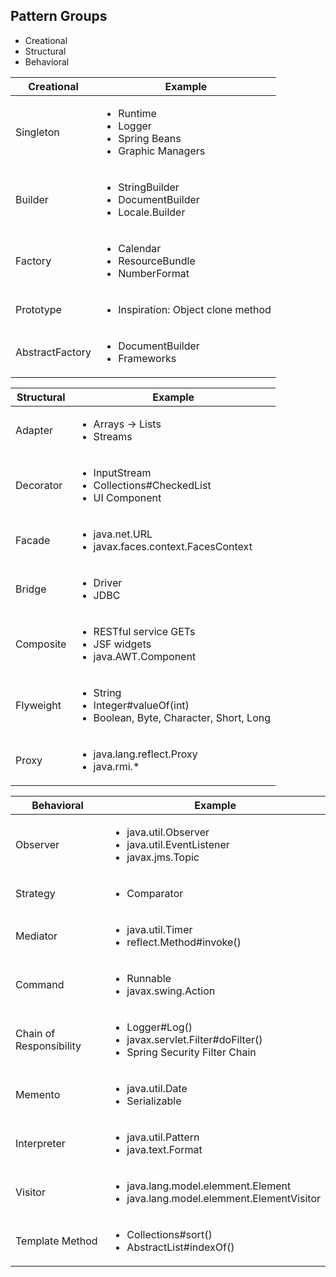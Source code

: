 ## Pattern Groups

- Creational
- Structural
- Behavioral

| **Creational** | Example |
| -------------- | ------- |
| Singleton | <ul><li>Runtime</li><li>Logger</li><li>Spring Beans</li><li>Graphic Managers</li></ul> |
| Builder | <ul><li>StringBuilder</li><li>DocumentBuilder</li><li>Locale.Builder</li></ul> |
| Factory | <ul><li>Calendar</li><li>ResourceBundle</li><li>NumberFormat</li></ul> |
| Prototype | <ul><li>Inspiration: Object clone method</li></ul> |
| AbstractFactory | <ul><li>DocumentBuilder</li><li>Frameworks</li></ul> |

| **Structural** | Example |
| -------------- | ------- |
| Adapter | <ul><li>Arrays -> Lists</li><li>Streams</li></ul> |
| Decorator | <ul><li>InputStream</li><li>Collections#CheckedList</li><li>UI Component</li></ul> |
| Facade | <ul><li>java.net.URL</li><li>javax.faces.context.FacesContext</li></ul> |
| Bridge | <ul><li>Driver</li><li>JDBC</li></ul> |
| Composite | <ul><li>RESTful service GETs</li><li>JSF widgets</li><li>java.AWT.Component</li></ul> |
| Flyweight | <ul><li>String</li><li>Integer#valueOf(int)</li><li>Boolean, Byte, Character, Short, Long</li></ul> |
| Proxy | <ul><li>java.lang.reflect.Proxy</li><li>java.rmi.*</li></ul> |

| **Behavioral** | Example |
| -------------- | ------- |
| Observer | <ul><li>java.util.Observer</li><li>java.util.EventListener</li><li>javax.jms.Topic</li></ul> |
| Strategy | <ul><li>Comparator</li></ul> |
| Mediator | <ul><li>java.util.Timer</li><li>reflect.Method#invoke()</li></ul> |
| Command | <ul><li>Runnable</li><li>javax.swing.Action</li></ul> |
| Chain of Responsibility | <ul><li>Logger#Log()</li><li>javax.servlet.Filter#doFilter()</li><li>Spring Security Filter Chain</li></ul> |
| Memento | <ul><li>java.util.Date</li><li>Serializable</li></ul> |
| Interpreter | <ul><li>java.util.Pattern</li><li>java.text.Format</li></ul> |
| Visitor | <ul><li>java.lang.model.elemment.Element</li><li>java.lang.model.elemment.ElementVisitor</li></ul> |
| Template Method | <ul><li>Collections#sort()</li><li>AbstractList#indexOf()</li></ul> |